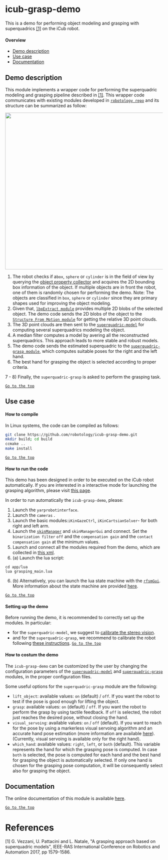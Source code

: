 # icub-grasp-demo

This is a demo for performing object modeling and grasping with superquadrics [[1]](#references) on the iCub robot. 


#### Overview
- [Demo description](#demo-description)
- [Use case](#use-case)
- [Documentation](#documentation)

## Demo description
This module implements a wrapper code for performing the superquadric modeling and grasping pipeline described in [[1]](#references).
This wrapper code communicates with existing modules developed in [`robotology repo`](https://github.com/robotology) and its structure can be summarized as follow:

<img src="https://github.com/robotology/icub-grasp-demo/blob/master/misc/pipeline.png" width=850 height=500> 



1) The robot checks  if a`box`, `sphere` or `cylinder` is in the field of view by querying the [object property collector](http://wiki.icub.org/brain/group__objectsPropertiesCollector.html) and acquires the 2D bounding box information of the object. If multiple objects are in front the robot, one of them is randomly chosen for performing the demo.
Note: The objects are classified in `box`, `sphere` or `cylinder` since they are primary shapes used for improving the object modeling. 
2) Given that, [`lbpExtract module`](https://github.com/robotology/segmentation) provides multiple 2D blobs of the selected object. The demo code sends the 2D blobs of the object to the [`Structure From Motion module`](https://github.com/robotology/stereo-vision) for getting the relative 3D point clouds.
3) The 3D point clouds are then sent to the [`superquadric-model`](https://github.com/robotology/superquadric-model) for computing several superquadrics modeling the object.
4) A median filter computes a model by avering all the reconstructed superquadrics. This approach leads to more stable and robust models.
5) The demo code sends the estimated superquadric to the [`superquadric-grasp module`](https://github.com/robotology/superquadric-grasp), which computes suitable poses for the right and the left hand.
6) The best hand for grasping the object is selected according to proper criteria.

7 - 8) Finally, the `superquadric-grasp` is asked to perform the grasping task.

[`Go to the top`](#icub-grasp-demo)
## Use case

#### How to compile
In Linux systems, the code can be compiled as follows:

```sh
git clone https://github.com/robotology/icub-grasp-demo.git
mkdir build; cd build
ccmake ..
make install
```


[`Go to the top`](#icub-grasp-demo)

#### How to run the code
This demo has been designed in order to be executed on the iCub robot automatically. If you are interested in a interactive mode for launching the grasping algorithm, please visit [this page](http://github.com/robotology/superquadric-grasp-example).

In order to run automatically the `icub-grasp-demo`, please:

1. Launch the `yarprobotinterface`.
2. Launch the `cameras` .
3. Launch the basic modules:`iKinGazeCtrl`, `iKinCartsianSolver`- for both right and left arm. 
4. Launch the [`skinManager`](https://github.com/robotology/icub-main/tree/master/src/modules/skinManager) and `skinManagerGui` and connect. Set the `binarization filter` `off` and the `compensation gain` and the `contact compensation gain` at the minimum values. 
5. Launch and connect all the modules required from the demo, which are collected in [this xml](https://github.com/robotology/icub-grasp-demo/blob/master/app/script/grasp-demo.xml.template).
6. (a) Launch the lua script:
```
cd app/lua
lua grasping_main.lua
```
6. (b) Alternatively, you can launch the lua state machine with the [`rfsmGui`](https://github.com/robotology/rfsmTools#testing-the-rfsmgui). More information about the state machine are provided [here](https://github.com/robotology/icub-grasp-demo/tree/master/app/lua).

[`Go to the top`](#icub-grasp-demo)

#### Setting up the demo
Before running the demo, it is recommended to correctly set up the modules. In particular:
- for the `superquadric-model`, we suggest to [calibrate the stereo vision](https://github.com/robotology/superquadric-model/tree/master/tutorial#calibrate-the-stereo-vision-through-the-sfm-module).
- and for  the `superquadric-grasp`, we recommend to calibrate the robot following [these instructions](https://github.com/robotology/superquadric-grasp/tree/master/tutorial#setting-up-before-running).
[`Go to the top`](#icub-grasp-demo)

#### How to costum the demo
The `icub-grasp-demo` can be customized by the user by changing the configuration parameters of the [`superquadric-model`](http://robotology.github.io/superquadric-model/doxygen/doc/html/group__superquadric-model.html) and [`superquadric-grasp`](https://robotology.github.io/superquadric-grasp/doxygen/doc/html/group__superquadric-grasp.html) modules, in the proper configuration files.

Some useful options for the `superquadric-grasp` module are the following:
- `lift_object`: available values: `on` (default) / `off`. If you want the robot to test if the pose is good enough for lifting the object.
- `grasp`: available values: `on`  (default) / `off`. If you want the robot to perform the grasp by using tactile feedback. If `off` is selected, the robot just reaches the desired pose, without closing the hand.
- `visual_servoing`: available values: `on` / `off` (default). If you want to reach for the pose by using a markerless visual servoing algorithm and an accurate hand pose estimation (more information are available [here](https://github.com/robotology/visual-tracking-control)). (Currently, visual servoing is available only for the right hand).
- `which_hand`: available values: `right`, `left`, or `both` (default). This variable represents the hand for which the grasping pose is computed. In case `both` is selected, the pose is computed for each hand and the best hand for grasping the object is automatically selected. If only one hand is chosen for the grasping pose computation, it will be consequently select also for grasping the object.


## Documentation
The online documentation of this module is available [here](http://robotology.github.com/icub-grasp-demo).









[`Go to the top`](#icub-grasp-demo)

# References
[1] G. Vezzani, U. Pattacini and L. Natale, "A grasping approach based on superquadric models", IEEE-RAS International Conference on Robotics and Automation 2017, pp 1579-1586.
